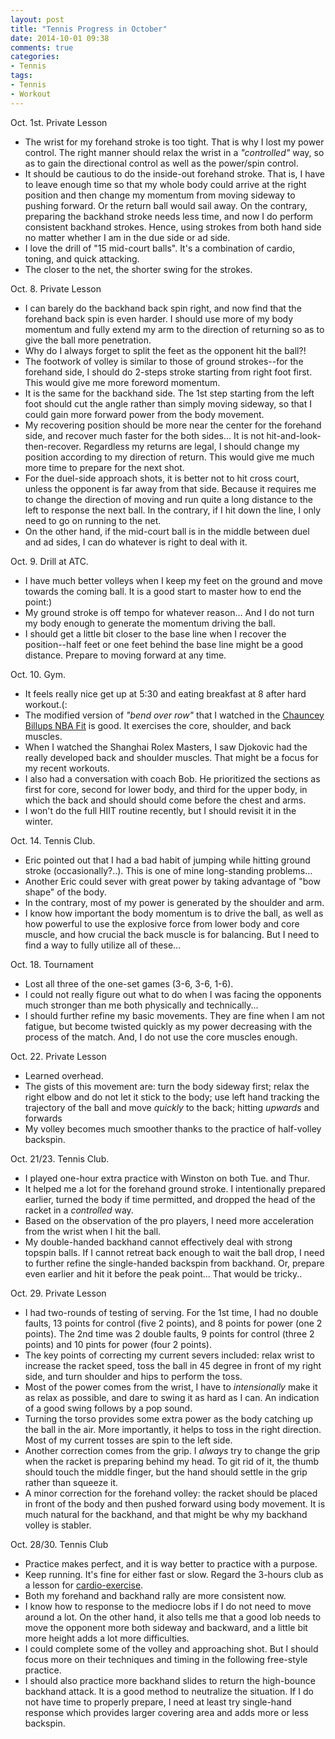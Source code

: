 ```yaml
---
layout: post
title: "Tennis Progress in October"
date: 2014-10-01 09:38
comments: true
categories: 
- Tennis
tags:
- Tennis
- Workout
---
```


Oct. 1st. Private Lesson

- The wrist for my forehand stroke is too tight. That is why I lost my power control. The right manner should relax the wrist in a _"controlled"_ way, so as to gain the directional control as well as the power/spin control.
- It should be cautious to do the inside-out forehand stroke. That is, I have to leave enough time so that my whole body could arrive at the right position and then change my momentum from moving sideway to pushing forward. Or the return ball would sail away. On the contrary, preparing the backhand stroke needs less time, and now I do perform consistent backhand strokes. Hence, using strokes from both hand side no matter whether I am in the due side or ad side.
- I love the drill of "15 mid-court balls". It's a combination of cardio, toning, and quick attacking.
- The closer to the net, the shorter swing for the strokes.

Oct. 8. Private Lesson

- I can barely do the backhand back spin right, and now find that the forehand back spin is even harder. I should use more of my body momentum and fully extend my arm to the direction of returning so as to give the ball more penetration.
- Why do I always forget to split the feet as the opponent hit the ball?!
- The footwork of volley is similar to those of ground strokes--for the forehand side, I should do 2-steps stroke starting from right foot first. This would give me more foreword momentum.
- It is the same for the backhand side. The 1st step starting from the left foot should cut the angle rather than simply moving sideway, so that I could gain more forward power from the body movement.
- My recovering position should be more near the center for the forehand side, and recover much faster for the both sides... It is not hit-and-look-then-recover. Regardless my returns are legal, I should change my position according to my direction of return. This would give me much more time to prepare for the next shot.
- For the duel-side approach shots, it is better not to hit cross court, unless the opponent is far away from that side. Because it requires me to change the direction of moving and run quite a long distance to the left to response the next ball. In the contrary, if I hit down the line, I only need to go on running to the net.
- On the other hand, if the mid-court ball is in the middle between duel and ad sides, I can do whatever is right to deal with it.

Oct. 9. Drill at ATC.

- I have much better volleys when I keep my feet on the ground and move towards the coming ball. It is a good start to master how to end the point:)
- My ground stroke is off tempo for whatever reason... And I do not turn my body enough to generate the momentum driving the ball.
- I should get a little bit closer to the base line when I recover the position--half feet or one feet behind the base line might be a good distance. Prepare to moving forward at any time.

Oct. 10. Gym.

- It feels really nice get up at 5:30 and eating breakfast at 8 after hard workout.(:
- The modified version of _"bend over row"_ that I watched in the [Chauncey Billups NBA Fit](http://youtu.be/T0LjSFng_ek?t=1m12s) is good. It exercises the core, shoulder, and back muscles.
- When I watched the Shanghai Rolex Masters, I saw Djokovic had the really developed back and shoulder muscles. That might be a focus for my recent workouts.
- I also had a conversation with coach Bob. He prioritized the sections as first for core, second for lower body, and third for the upper body, in which the back and should should come before the chest and arms.
- I won't do the full HIIT routine recently, but I should revisit it in the winter.

Oct. 14. Tennis Club.

- Eric pointed out that I had a bad habit of jumping while hitting ground stroke (occasionally?..). This is one of mine long-standing problems...
- Another Eric could sever with great power by taking advantage of "bow shape" of the body.
- In the contrary, most of my power is generated by the shoulder and arm.
- I know how important the body momentum is to drive the ball, as well as how powerful to use the explosive force from lower body and core muscle, and how crucial the back muscle is for balancing. But I need to find a way to fully utilize all of these...

Oct. 18. Tournament

- Lost all three of the one-set games (3-6, 3-6, 1-6).
- I could not really figure out what to do when I was facing the opponents much stronger than me both physically and technically...
- I should further refine my basic movements. They are fine when I am not fatigue, but become twisted quickly as my power decreasing with the process of the match. And, I do not use the core muscles enough.

Oct. 22. Private Lesson

- Learned overhead.
- The gists of this movement are: turn the body sideway first; relax the right elbow and do not let it stick to the body; use left hand tracking the trajectory of the ball and move *quickly* to the back; hitting *upwards* and forwards
- My volley becomes much smoother thanks to the practice of half-volley backspin.

Oct. 21/23. Tennis Club.

- I played one-hour extra practice with Winston on both Tue. and Thur.
- It helped me a lot for the forehand ground stroke. I intentionally prepared earlier, turned the body if time permitted, and dropped the head of the racket in a *controlled* way.
- Based on the observation of the pro players, I need more acceleration from the wrist when I hit the ball.
- My double-handed backhand cannot effectively deal with strong topspin balls. If I cannot retreat back enough to wait the ball drop, I need to further refine the single-handed backspin from backhand. Or, prepare even earlier and hit it before the peak point... That would be tricky..

Oct. 29. Private Lesson

- I had two-rounds of testing of serving. For the 1st time, I had no double faults, 13 points for control (five 2 points), and 8 points for power (one 2 points). The 2nd time was 2 double faults, 9 points for control (three 2 points) and 10 pints for power (four 2 points).
- The key points of correcting my current severs included: relax wrist to increase the racket speed, toss the ball in 45 degree in front of my right side, and turn shoulder and hips to perform the toss.
- Most of the power comes from the wrist, I have to _intensionally_ make it as relax as possible, and dare to swing it as hard as I can. An indication of a good swing follows by a pop sound.
- Turning the torso provides some extra power as the body catching up the ball in the air. More importantly, it helps to toss in the right direction. Most of my current tosses are spin to the left side.
- Another correction comes from the grip. I _always_ try to change the grip when the racket is preparing behind my head. To git rid of it, the thumb should touch the middle finger, but the hand should settle in the grip rather than squeeze it.
- A minor correction for the forehand volley: the racket should be placed in front of the body and then pushed forward using body movement. It is much natural for the backhand, and that might be why my backhand volley is stabler.

Oct. 28/30. Tennis Club

- Practice makes perfect, and it is way better to practice with a purpose.
- Keep running. It's fine for either fast or slow. Regard the 3-hours club as a lesson for [cardio-exercise](http://www.zhihu.com/question/26441947/answer/32868032).
- Both my forehand and backhand rally are more consistent now.
- I know how to response to the mediocre lobs if I do not need to move around a lot. On the other hand, it also tells me that a good lob needs to move the opponent more both sideway and backward, and a little bit more height adds a lot more difficulties.
- I could complete some of the volley and approaching shot. But I should focus more on their techniques and timing in the following free-style practice.
- I should also practice more backhand slides to return the high-bounce backhand attack. It is a good method to neutralize the situation. If I do not have time to properly prepare, I need at least try single-hand response which provides larger covering area and adds more or less backspin.

